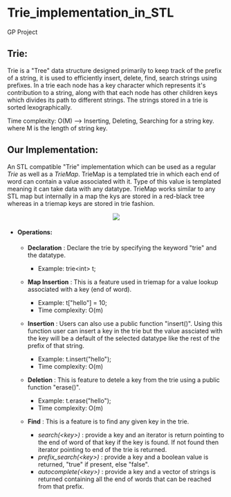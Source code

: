 # Trie_implementation_in_STL
GP Project

## Trie:
Trie is a "Tree" data structure designed primarily to keep track of the prefix of a string, it is used to efficiently insert, delete, find, search strings using prefixes.
In a trie each node has a key character which represents it's contribution to a string, along with that each node has other children keys which divides its path to different strings. The strings stored in a trie is sorted lexographically.

Time complexity: O(M) --> Inserting, Deleting, Searching for a string key.
where M is the length of string key.

## Our Implementation:
An STL compatible "Trie" implementation which can be used as a regular *Trie* as well as a *TrieMap*. TrieMap is a templated trie in which each end of word can contain a value associated with it. Type of this value is templated meaning it can take data with any datatype. TrieMap works similar to any STL map but internally in a map the kys are stored in a red-black tree whereas in a triemap keys are stored in trie fashion. 

<p align="center">
  <img src="https://user-images.githubusercontent.com/44120464/116353671-0e3ca100-a7ac-11eb-9275-45a5fda368e3.png" />
</p>

- <h4>Operations:</h4>
  
  - **Declaration**  : Declare the trie by specifying the keyword "trie" and the datatype.
    - Example: trie\<int> t;
  
  - **Map Insertion** : This is a feature used in triemap for a value lookup associated with a key (end of word).
    - Example: t["hello"] = 10;
    - Time complexity: O(m)
  
  - **Insertion** : Users can also use a public function "insert(<key>)". Using this function user can insert a key in the trie but the value assciated with the key will be a                       default of the selected datatype like the rest of the prefix of that string.
    - Example: t.insert("hello"); 
    - Time complexity: O(m)
  
  - **Deletion** : This is feature to detele a key from the trie using a public function "erase(<key>)". 
    - Example: t.erase("hello"); 
    - Time complexity: O(m)
  
  - **Find** : This is a feature is to find any given key in the trie.
    - *search(\<key>)* : provide a key and an iterator is return pointing to the end of word of that key if the key is found. If not found then iterator pointing to end of the                            trie is returned.
    - *prefix_search(\<key>)* : provide a key and a boolean value is returned, "true" if present, else "false". 
    - *autocomplete(\<key>)* : provide a key and a vector of strings is returned containing all the end of words that can be reached from that prefix.


